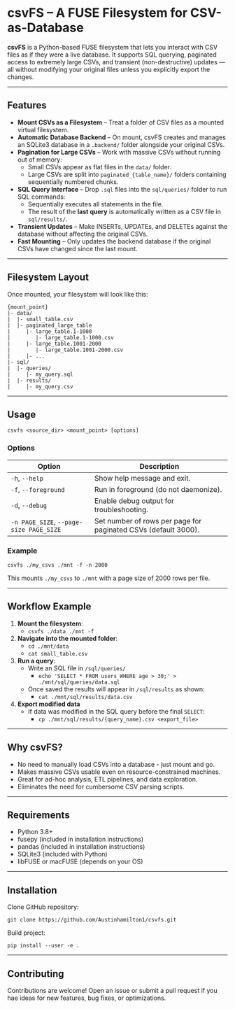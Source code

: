 # csvFS – A FUSE Filesystem for CSV-as-Database  

**csvFS** is a Python-based FUSE filesystem that lets you interact with CSV files as if they were a live database. It supports SQL querying, paginated access to extremely large CSVs, and transient (non-destructive) updates — all without modifying your original files unless you explicitly export the changes.  

---

## Features  

- **Mount CSVs as a Filesystem** – Treat a folder of CSV files as a mounted virtual filesystem.  
- **Automatic Database Backend** – On mount, csvFS creates and manages an SQLite3 database in a `.backend/` folder alongside your original CSVs.  
- **Pagination for Large CSVs** – Work with massive CSVs without running out of memory:
  - Small CSVs appear as flat files in the `data/` folder.
  - Large CSVs are split into `paginated_{table_name}/` folders containing sequentially numbered chunks.  
- **SQL Query Interface** – Drop `.sql` files into the `sql/queries/` folder to run SQL commands:
  - Sequentially executes all statements in the file.
  - The result of the **last query** is automatically written as a CSV file in `sql/results/`.  
- **Transient Updates** – Make INSERTs, UPDATEs, and DELETEs against the database without affecting the original CSVs.  
- **Fast Mounting** – Only updates the backend database if the original CSVs have changed since the last mount.  

---

## Filesystem Layout  

Once mounted, your filesystem will look like this:  

```
{mount_point}
|- data/
|  |- small_table.csv
|  |- paginated_large_table
|     |- large_table.1-1000
|        |- large_table.1-1000.csv
|     |- large_table.1001-2000
|        |- large_table.1001-2000.csv
|     |- ...
|- sql/
|  |- queries/
|     |- my_query.sql
|  |- results/
|     |- my_query.csv
```

---

## Usage

`csvfs <source_dir> <mount_point> [options]`

### Options

| **Option** | **Description** |
| --- | --- |
| `-h`, `--help` | Show help message and exit. |
| `-f`, `--foreground` | Run in foreground (do not daemonize). |
| `-d`, `--debug` | Enable debug output for troubleshooting. |
| `-n PAGE_SIZE`, `--page-size PAGE_SIZE` | Set number of rows per page for paginated CSVs (default 3000). |

### Example

`csvfs ./my_csvs ./mnt -f -n 2000`

This mounts `./my_csvs` to `./mnt` with a page size of 2000 rows per file.

---

## Workflow Example

1. **Mount the filesystem**:
    - `csvfs ./data ./mnt -f`
2. **Navigate into the mounted folder**:
    - `cd ./mnt/data`
    - `cat small_table.csv`
3. **Run a query**:
    - Write an SQL file in `/sql/queries/`
        - `echo 'SELECT * FROM users WHERE age > 30;' > ./mnt/sql/queries/data.sql`
    - Once saved the results will appear in `/sql/results` as shown:
        - `cat ./mnt/sql/results/data.csv`
4. **Export modified data**
    - If data was modified in the SQL query before the final `SELECT`:
        - `cp ./mnt/sql/results/{query_name}.csv <export_file>`

---

## Why csvFS?

- No need to manually load CSVs into a database - just mount and go.
- Makes massive CSVs usable even on resource-constrained machines.
- Great for ad-hoc analysis, ETL pipelines, and data exploration.
- Eliminates the need for cumbersome CSV parsing scripts.

---

## Requirements

- Python 3.8+
- fusepy (included in installation instructions)
- pandas (included in installation instructions)
- SQLite3 (included with Python)
- libFUSE or macFUSE (depends on your OS)
---

## Installation

Clone GitHub repository:

`git clone https://github.com/Austinhamilton1/csvfs.git`

Build project:

`pip install --user -e .`

---

## Contributing

Contributions are welcome! Open an issue or submit a pull request if you hae ideas for new features, bug fixes, or optimizations.
